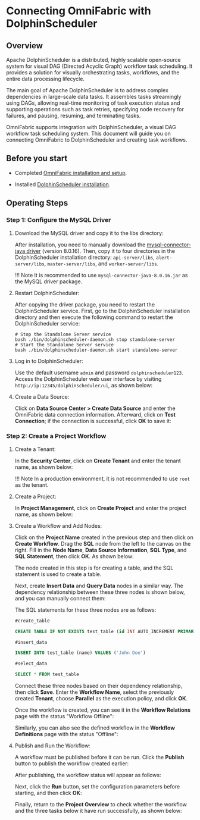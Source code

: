 # Connecting OmniFabric with DolphinScheduler

## Overview

Apache DolphinScheduler is a distributed, highly scalable open-source system for visual DAG (Directed Acyclic Graph) workflow task scheduling. It provides a solution for visually orchestrating tasks, workflows, and the entire data processing lifecycle.

The main goal of Apache DolphinScheduler is to address complex dependencies in large-scale data tasks. It assembles tasks streamingly using DAGs, allowing real-time monitoring of task execution status and supporting operations such as task retries, specifying node recovery for failures, and pausing, resuming, and terminating tasks.

OmniFabric supports integration with DolphinScheduler, a visual DAG workflow task scheduling system. This document will guide you on connecting OmniFabric to DolphinScheduler and creating task workflows.

## Before you start

- Completed [OmniFabric installation and setup](../../../Get-Started/install-standalone-matrixone.md).

- Installed [DolphinScheduler installation](https://dolphinscheduler.apache.org/docs/3.1.8/en/installation/standalone).

## Operating Steps

### Step 1: Configure the MySQL Driver

1. Download the MySQL driver and copy it to the libs directory:

    After installation, you need to manually download the [mysql-connector-java driver](https://repo1.maven.org/maven2/mysql/mysql-connector-java/8.0.16/mysql-connector-java-8.0.16.jar) (version 8.0.16). Then, copy it to four directories in the DolphinScheduler installation directory: `api-server/libs`, `alert-server/libs`, `master-server/libs`, and `worker-server/libs`.

    !!! Note
        It is recommended to use `mysql-connector-java-8.0.16.jar` as the MySQL driver package.

2. Restart DolphinScheduler:

    After copying the driver package, you need to restart the DolphinScheduler service. First, go to the DolphinScheduler installation directory and then execute the following command to restart the DolphinScheduler service:

    ```shell
    # Stop the Standalone Server service
    bash ./bin/dolphinscheduler-daemon.sh stop standalone-server
    # Start the Standalone Server service
    bash ./bin/dolphinscheduler-daemon.sh start standalone-server
    ```

3. Log in to DolphinScheduler:

    Use the default username `admin` and password `dolphinscheduler123`. Access the DolphinScheduler web user interface by visiting `http://ip:12345/dolphinscheduler/ui`, as shown below:


4. Create a Data Source:

    Click on **Data Source Center > Create Data Source** and enter the OmniFabric data connection information. Afterward, click on **Test Connection**; if the connection is successful, click **OK** to save it:


### Step 2: Create a Project Workflow

1. Create a Tenant:

    In the **Security Center**, click on **Create Tenant** and enter the tenant name, as shown below:


    !!! Note
        In a production environment, it is not recommended to use `root` as the tenant.

2. Create a Project:

    In **Project Management**, click on **Create Project** and enter the project name, as shown below:


3. Create a Workflow and Add Nodes:

    Click on the **Project Name** created in the previous step and then click on **Create Workflow**. Drag the **SQL** node from the left to the canvas on the right. Fill in the **Node Name**, **Data Source Information**, **SQL Type**, and **SQL Statement**, then click **OK**. As shown below:

    The node created in this step is for creating a table, and the SQL statement is used to create a table.


    Next, create **Insert Data** and **Query Data** nodes in a similar way. The dependency relationship between these three nodes is shown below, and you can manually connect them:


    The SQL statements for these three nodes are as follows:

    ```sql
    #create_table

    CREATE TABLE IF NOT EXISTS test_table (id INT AUTO_INCREMENT PRIMARY KEY, name VARCHAR(255) NOT NULL)

    #insert_data

    INSERT INTO test_table (name) VALUES ('John Doe')

    #select_data

    SELECT * FROM test_table
    ```

    Connect these three nodes based on their dependency relationship, then click **Save**. Enter the **Workflow Name**, select the previously created **Tenant**, choose **Parallel** as the execution policy, and click **OK**.


    Once the workflow is created, you can see it in the **Workflow Relations** page with the status "Workflow Offline":


    Similarly, you can also see the defined workflow in the **Workflow Definitions** page with the status "Offline":


4. Publish and Run the Workflow:

    A workflow must be published before it can be run. Click the **Publish** button to publish the workflow created earlier:


    After publishing, the workflow status will appear as follows:


    Next, click the **Run** button, set the configuration parameters before starting, and then click **OK**:


    Finally, return to the **Project Overview** to check whether the workflow and the three tasks below it have run successfully, as shown below:


